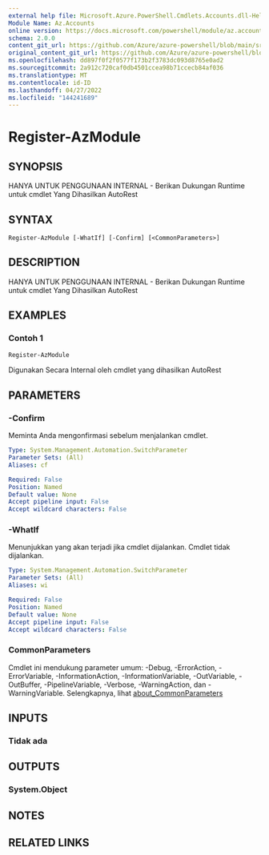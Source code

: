 ```yaml
---
external help file: Microsoft.Azure.PowerShell.Cmdlets.Accounts.dll-Help.xml
Module Name: Az.Accounts
online version: https://docs.microsoft.com/powershell/module/az.accounts/register-azmodule
schema: 2.0.0
content_git_url: https://github.com/Azure/azure-powershell/blob/main/src/Accounts/Accounts/help/Register-AzModule.md
original_content_git_url: https://github.com/Azure/azure-powershell/blob/main/src/Accounts/Accounts/help/Register-AzModule.md
ms.openlocfilehash: dd897f0f2f0577f173b2f3783dc093d8765e0ad2
ms.sourcegitcommit: 2a912c720caf0db4501ccea98b71ccecb84af036
ms.translationtype: MT
ms.contentlocale: id-ID
ms.lasthandoff: 04/27/2022
ms.locfileid: "144241689"
---
```

# Register-AzModule

## SYNOPSIS
HANYA UNTUK PENGGUNAAN INTERNAL - Berikan Dukungan Runtime untuk cmdlet Yang Dihasilkan AutoRest

## SYNTAX

```
Register-AzModule [-WhatIf] [-Confirm] [<CommonParameters>]
```

## DESCRIPTION
HANYA UNTUK PENGGUNAAN INTERNAL - Berikan Dukungan Runtime untuk cmdlet Yang Dihasilkan AutoRest

## EXAMPLES

### Contoh 1
```powershell
Register-AzModule
```

Digunakan Secara Internal oleh cmdlet yang dihasilkan AutoRest

## PARAMETERS

### -Confirm
Meminta Anda mengonfirmasi sebelum menjalankan cmdlet.

```yaml
Type: System.Management.Automation.SwitchParameter
Parameter Sets: (All)
Aliases: cf

Required: False
Position: Named
Default value: None
Accept pipeline input: False
Accept wildcard characters: False
```

### -WhatIf
Menunjukkan yang akan terjadi jika cmdlet dijalankan. Cmdlet tidak dijalankan.

```yaml
Type: System.Management.Automation.SwitchParameter
Parameter Sets: (All)
Aliases: wi

Required: False
Position: Named
Default value: None
Accept pipeline input: False
Accept wildcard characters: False
```

### CommonParameters
Cmdlet ini mendukung parameter umum: -Debug, -ErrorAction, -ErrorVariable, -InformationAction, -InformationVariable, -OutVariable, -OutBuffer, -PipelineVariable, -Verbose, -WarningAction, dan -WarningVariable. Selengkapnya, lihat [about_CommonParameters](http://go.microsoft.com/fwlink/?LinkID=113216)

## INPUTS

### Tidak ada

## OUTPUTS

### System.Object
## NOTES

## RELATED LINKS
